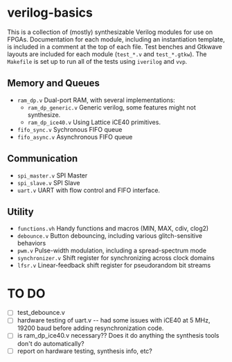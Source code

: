 # verilog-basics

This is a collection of (mostly) synthesizable Verilog modules for use on FPGAs.
Documentation for each module, including an instantiation template, is included
in a comment at the top of each file. Test benches and Gtkwave layouts are
included for each module (`test_*.v` and `test_*.gtkw`). The `Makefile` is set
up to run all of the tests using `iverilog` and `vvp`.

## Memory and Queues

- `ram_dp.v` Dual-port RAM, with several implementations:
  - `ram_dp_generic.v` Generic verilog, some features might not synthesize.
  - `ram_dp_ice40.v` Using Lattice iCE40 primitives.
- `fifo_sync.v` Sychronous FIFO queue
- `fifo_async.v` Asynchronous FIFO queue

## Communication

- `spi_master.v` SPI Master
- `spi_slave.v` SPI Slave
- `uart.v` UART with flow control and FIFO interface.

## Utility

- `functions.vh` Handy functions and macros (MIN, MAX, cdiv, clog2)
- `debounce.v` Button debouncing, including various glitch-sensitive behaviors
- `pwm.v` Pulse-width modulation, including a spread-spectrum mode
- `synchronizer.v` Shift register for synchronizing across clock domains
- `lfsr.v` Linear-feedback shift register for pseudorandom bit streams

# TO DO
- [ ] test_debounce.v
- [ ] hardware testing of uart.v -- had some issues with iCE40 at 5 MHz, 19200 baud before adding resynchronization code.
- [ ] is ram_dp_ice40.v necessary?? Does it do anything the synthesis tools don't do automatically?
- [ ] report on hardware testing, synthesis info, etc?
